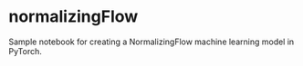 # normalizingFlow
Sample notebook for creating a NormalizingFlow machine learning model in PyTorch.


